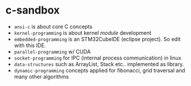 # c-sandbox


- `ansi-c` is about core C concepts
- `kernel-programming` is about kernel _module_ development
- `embedded-programming` is an STM32CubeIDE (eclipse project). So edit with this IDE.
- `parallel-programming` w/ CUDA
- `socket-programming` for IPC (internal process communication) in linux
- `data-structures` such as ArrayList, Stack etc.. implemented as library.
- `dynamic-programming` concepts applied for fibonacci, grid traversal and many other algorithms
